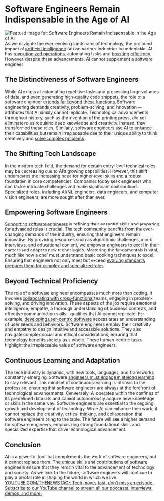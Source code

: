 # Software Engineers Remain Indispensable in the Age of AI
![Featued image for: Software Engineers Remain Indispensable in the Age of AI](https://cdn.thenewstack.io/media/2024/06/a216faea-engineer-4904881_1280-1024x683.jpg)
As we navigate the ever-evolving landscape of technology, the profound impact of
[artificial intelligence](https://thenewstack.io/ai/) (AI) on various industries is undeniable. AI has [revolutionized operations](https://thenewstack.io/how-ai-and-automation-can-improve-operational-resiliency/), automating tasks and [boosting efficiency](https://thenewstack.io/3-ai-tools-to-boost-your-productivity-4x/). However, despite these advancements, AI cannot supplement a software engineer.
## The Distinctiveness of Software Engineers
While AI excels at automating repetitive tasks and processing large volumes of data, and even generating high-quality code snippets, the role of a software engineer
[extends far beyond these functions](https://thenewstack.io/software-development/). Software engineering demands creativity, problem-solving, and innovation — attributes that AI simply cannot replicate.
Technological advancements throughout history, such as the invention of the printing press, did not eliminate roles requiring deep knowledge and creativity. Instead, they transformed these roles. Similarly, software engineers use AI to enhance their capabilities but remain irreplaceable due to their unique ability to think creatively and
[solve complex problems](https://thenewstack.io/the-future-of-sql-conversational-hands-on-problem-solving/).
## The Shifting Tech Landscape
In the modern tech field, the demand for certain entry-level technical roles may be decreasing due to AI’s growing capabilities. However, this shift underscores the increasing need for higher-level skills and a robust foundation in core competencies. Companies today seek engineers who can tackle intricate challenges and make significant contributions. Specialized roles, including AI/ML engineers, data engineers, and computer vision engineers, are more sought after than ever.
## Empowering Software Engineers
[Supporting software engineers](https://thenewstack.io/how-platform-engineering-supports-sre/) in refining their essential skills and preparing for advanced roles is crucial. The tech community benefits from the ever-changing demands of the industry, ensuring that engineers remain innovative. By providing resources such as algorithmic challenges, mock interviews, and educational content, we empower engineers to excel in their careers and adapt to new technologies.
Mastering the fundamentals is vital, much like how a chef must understand basic cooking techniques to excel. Ensuring that engineers not only meet but exceed
[evolving standards prepares them for complex and specialized roles](https://thenewstack.io/shifting-left-the-evolving-role-of-automation-in-devops-tools/).
## Beyond Technical Proficiency
The role of a software engineer encompasses much more than coding. It involves
[collaborating with cross-functional](https://thenewstack.io/how-engineering-leaders-drive-cross-functional-collaboration/) teams, engaging in problem-solving, and driving innovation. These aspects of the job require emotional intelligence, empathy, a thorough understanding of business contexts, and effective communication skills—qualities that AI cannot replicate.
For example,
[developing user-centric software](https://thenewstack.io/ebooks/generative-ai/how-generative-ai-transforms-software-development/) necessitates an understanding of user needs and behaviors. Software engineers employ their creativity and empathy to design intuitive and accessible solutions. They also navigate complex social and ethical considerations, ensuring that technology benefits society as a whole. These human-centric tasks highlight the irreplaceable value of software engineers.
## Continuous Learning and Adaptation
The tech industry is dynamic, with new tools, languages, and frameworks constantly emerging. Software
[engineers must engage in lifelong learning](https://thenewstack.io/5-new-kubeflow-1-3-features-that-machine-learning-engineers-will-love/) to stay relevant. This mindset of continuous learning is intrinsic to the profession, ensuring that software engineers are always at the forefront of technological advancements. Conversely, AI operates within the confines of its predefined datasets and cannot autonomously acquire new knowledge or skills in the same way.
Software engineers are essential to the ongoing growth and development of technology. While AI can enhance their work, it cannot replace the creativity, critical thinking, and collaboration that software engineers bring to the table. The future will see a higher demand for software engineers, emphasizing strong foundational skills and specialized expertise that drive technological advancement.
## Conclusion
AI is a powerful tool that complements the work of software engineers, but it cannot replace them. The unique skills and contributions of software engineers ensure that they remain vital to the advancement of technology and society. As we look to the future, software engineers will continue to play a pivotal role in shaping the world in which we live.
[
YOUTUBE.COM/THENEWSTACK
Tech moves fast, don't miss an episode. Subscribe to our YouTube
channel to stream all our podcasts, interviews, demos, and more.
](https://youtube.com/thenewstack?sub_confirmation=1)